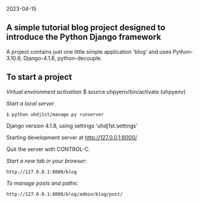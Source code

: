 2023-04-15
## A simple tutorial blog project designed to introduce the Python Django framework
A project contains just one little simple application 'blog' and uses Python-3.10.6, Django-4.1.8, python-decouple.


## To start a project
*Virtual environment activation*
    $ source uhpyenv/bin/activate
(uhpyenv)


*Start a local server*

    $ python uhdj1st/manage.py runserver

Django version 4.1.8, using settings 'uhdj1st.settings'

Starting development server at http://127.0.0.1:8000/

Quit the server with CONTROL-C.

    
*Start a new tab in your browser*:

    http://127.0.0.1:8000/blog

    
*To manage posts and paths*:

    http://127.0.0.1:8000/blog/admin/blog/post/